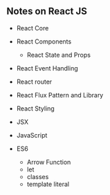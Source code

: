 ## Notes on React JS

* React Core
* React Components
  * React State and Props
* React Event Handling
* React router
* React Flux Pattern and Library
* React Styling
* JSX

* JavaScript
* ES6
  * Arrow Function
  * let
  * classes
  * template literal
